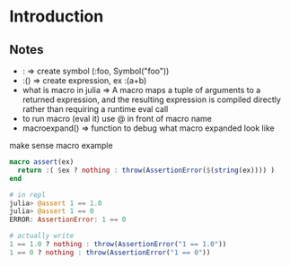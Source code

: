 # Introduction 

## Notes 

- : => create symbol (:foo, Symbol("foo"))
- :() => create expression, ex :(a+b)
- what is macro in julia => A macro maps a tuple of arguments to a returned expression, and the resulting expression is compiled directly rather than requiring a runtime eval call
- to run macro (eval it) use @ in front of macro name
- macroexpand() => function to debug what macro expanded look like 

make sense macro example 

```julia
macro assert(ex)
  return :( $ex ? nothing : throw(AssertionError($(string(ex)))) )
end

# in repl
julia> @assert 1 == 1.0
julia> @assert 1 == 0
ERROR: AssertionError: 1 == 0

# actually write 
1 == 1.0 ? nothing : throw(AssertionError("1 == 1.0"))
1 == 0 ? nothing : throw(AssertionError("1 == 0"))



```
